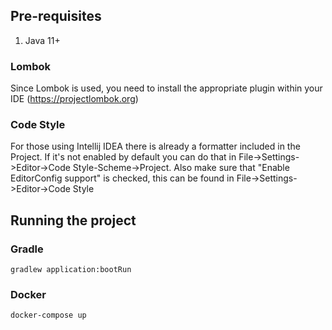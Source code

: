 ## **Pre-requisites**
1. Java 11+
### **Lombok**
Since Lombok is used, you need to install the appropriate plugin within your IDE (https://projectlombok.org)
### **Code Style**
For those using Intellij IDEA there is already a formatter included in the Project. If it's not enabled by default you can do that in File->Settings->Editor->Code Style-Scheme->Project.
Also make sure that "Enable EditorConfig support" is checked, this can be found in File->Settings->Editor->Code Style

## **Running the project**
### **Gradle**
```gradlew application:bootRun```
### **Docker**
```docker-compose up```
